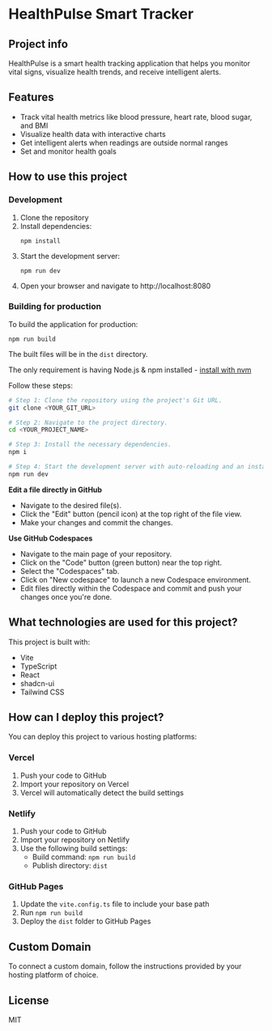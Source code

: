 # HealthPulse Smart Tracker

## Project info

HealthPulse is a smart health tracking application that helps you monitor vital signs, visualize health trends, and receive intelligent alerts.

## Features

- Track vital health metrics like blood pressure, heart rate, blood sugar, and BMI
- Visualize health data with interactive charts
- Get intelligent alerts when readings are outside normal ranges
- Set and monitor health goals

## How to use this project

### Development

1. Clone the repository
2. Install dependencies:
   ```
   npm install
   ```
3. Start the development server:
   ```
   npm run dev
   ```
4. Open your browser and navigate to http://localhost:8080

### Building for production

To build the application for production:

```
npm run build
```

The built files will be in the `dist` directory.

The only requirement is having Node.js & npm installed - [install with nvm](https://github.com/nvm-sh/nvm#installing-and-updating)

Follow these steps:

```sh
# Step 1: Clone the repository using the project's Git URL.
git clone <YOUR_GIT_URL>

# Step 2: Navigate to the project directory.
cd <YOUR_PROJECT_NAME>

# Step 3: Install the necessary dependencies.
npm i

# Step 4: Start the development server with auto-reloading and an instant preview.
npm run dev
```

**Edit a file directly in GitHub**

- Navigate to the desired file(s).
- Click the "Edit" button (pencil icon) at the top right of the file view.
- Make your changes and commit the changes.

**Use GitHub Codespaces**

- Navigate to the main page of your repository.
- Click on the "Code" button (green button) near the top right.
- Select the "Codespaces" tab.
- Click on "New codespace" to launch a new Codespace environment.
- Edit files directly within the Codespace and commit and push your changes once you're done.

## What technologies are used for this project?

This project is built with:

- Vite
- TypeScript
- React
- shadcn-ui
- Tailwind CSS

## How can I deploy this project?

You can deploy this project to various hosting platforms:

### Vercel

1. Push your code to GitHub
2. Import your repository on Vercel
3. Vercel will automatically detect the build settings

### Netlify

1. Push your code to GitHub
2. Import your repository on Netlify
3. Use the following build settings:
   - Build command: `npm run build`
   - Publish directory: `dist`

### GitHub Pages

1. Update the `vite.config.ts` file to include your base path
2. Run `npm run build`
3. Deploy the `dist` folder to GitHub Pages

## Custom Domain

To connect a custom domain, follow the instructions provided by your hosting platform of choice.

## License

MIT
